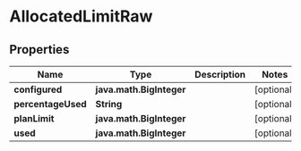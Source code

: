 
# AllocatedLimitRaw

## Properties
Name | Type | Description | Notes
------------ | ------------- | ------------- | -------------
**configured** | **java.math.BigInteger** |  |  [optional]
**percentageUsed** | **String** |  |  [optional]
**planLimit** | **java.math.BigInteger** |  |  [optional]
**used** | **java.math.BigInteger** |  |  [optional]



